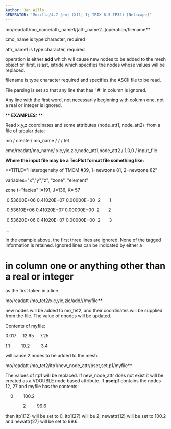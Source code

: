 ```yaml
---
Author: Jan Wills
GENERATOR: 'Mozilla/4.7 [en] (X11; I; IRIX 6.5 IP32) [Netscape]'
---
```


 mo/readatt/mo\_name/attr\_name1/[attr\_name2..]operation/filename**

  cmo\_name is type character, required

  attr\_name1 is type character, required

  operation is either **add** which will cause new nodes to be added
  to the mesh object or ifirst, islast, istride which specifies the
  nodes whose values will be replaced.

  filename is type character required and specifies the ASCII file to
  be read.

  

  File parsing is set so that any line that has '
#' in column is
  ignored.

  Any line with the first word, not necessarily beginning with column
  one, not a real or integer is ignored.


 ** **EXAMPLES:** **

  Read x,y,z coordinates and some attributes (node\_att1, node\_att2) 
  from a file of tabular data:

  mo / create / mo\_name / / / tet

  cmo/readatt/mo\_name/ xic,yic,zic,node\_att1,node\_att2 / 1,0,0 /
  input\_file

  

  **Where the input file may be a TecPlot format file something
  like:**

  **TITLE="Heterogeneity of TMCM 
#39, 1=newzone 81, 2=newzone 82"

  variables="x","y","z", "zone", "element"

  zone t="facies" I=191, J=136, K= 57

   0.53600E+06 0.41020E+07 0.00000E+00  2       1

   0.53610E+06 0.41020E+07 0.00000E+00  2       2

   0.53620E+06 0.41020E+07 0.00000E+00  2       3

  ...

  

  In the example above, the first three lines are ignored. None of the
  tagged information is retained. Ignored lines can be indicated by
  either a 
# in column one or anything other than a real or integer
  as the first token in a line.

  

  mo/readatt /mo\_tet2/xic,yic,zic/add///myfile**

  new nodes will be added to mo\_tet2, and their coordinates will be
  supplied from the file. The value of nnodes will be updated.

  Contents of myfile:

0.017     12.65     7.25

1.1         10.2         3.4

will cause 2 nodes to be added to the mesh.

mo/readatt /mo\_tet2/itp1/new\_node\_attr/pset,set,p1/myfile**

The values of itp1 will be replaced. If new\_node\_attr does not exist
it will be created as a VDOUBLE node based attribute. If **pset**p1
contains the nodes 12, 27 and myfile has the contents:

    0        100.2

              2         99.6

then itp1(12) will be set to 0, itp1(27) will be 2; newattr(12) will be
set to 100.2 and newattr(27) will be set to 99.6.



